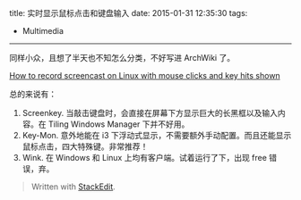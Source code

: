 title: 实时显示鼠标点击和键盘输入
date: 2015-01-31 12:35:30
tags:
- Multimedia
---

同样小众，且想了半天也不知怎么分类，不好写进 ArchWiki 了。

[How to record screencast on Linux with mouse clicks and key hits shown](http://superuser.com/questions/116320/how-to-record-screencast-on-linux-with-mouse-clicks-and-key-hits-shown)

总的来说有：

1. Screenkey. 当敲击键盘时，会直接在屏幕下方显示巨大的长黑框以及输入内容。在 Tiling Windows Manager 下并不好用。
2. Key-Mon. 意外地能在 i3 下浮动式显示，不需要额外手动配置。而且还能显示鼠标点击，四大特殊键。非常推荐！
3. Wink. 在 Windows 和 Linux 上均有客户端。试着运行了下，出现 free 错误，弃。


> Written with [StackEdit](https://stackedit.io/).
